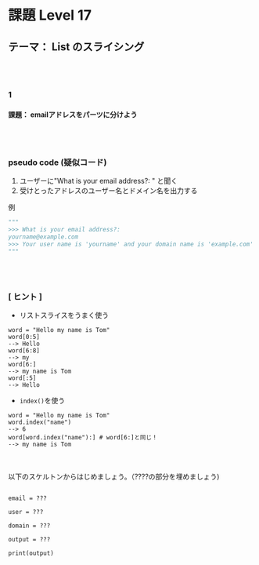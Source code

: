# 課題  Level 17
## テーマ： List のスライシング

<br></br>
### 1
#### 課題： emailアドレスをパーツに分けよう
<br></br>
### pseudo code (疑似コード)
1. ユーザーに"What is your email address?: " と聞く
2. 受けとったアドレスのユーザー名とドメイン名を出力する

例
```python
"""
>>> What is your email address?: 
yourname@example.com
>>> Your user name is 'yourname' and your domain name is 'example.com'
"""
```



<br></br>
### [ ヒント ]
- リストスライスをうまく使う
```python:
word = "Hello my name is Tom"
word[0:5]
--> Hello
word[6:8]
--> my
word[6:]
--> my name is Tom
word[:5]
--> Hello
```
- `index()`を使う

```python:
word = "Hello my name is Tom"
word.index("name")
--> 6
word[word.index("name"):] # word[6:]と同じ！ 
--> my name is Tom
```

<br></br>
以下のスケルトンからはじめましょう。（????の部分を埋めましょう)
```python:

email = ???

user = ???

domain = ???

output = ???

print(output)


```